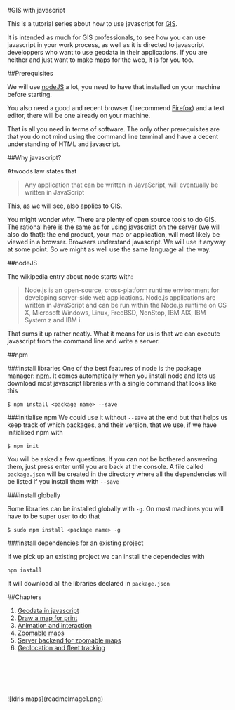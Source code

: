 #GIS with javascript

This is a tutorial series about how to use javascript for [GIS](https://en.wikipedia.org/wiki/Geographic_information_system).

It is intended as much for GIS professionals, to see how you can use javascript in your work process, as well as it is directed to javascript developpers who want to use geodata in their applications. If you are neither and just want to make maps for the web, it is for you too.

##Prerequisites

We will use [nodeJS](https://nodejs.org/en/) a lot, you need to have that installed on your machine before starting.

You also need a good and recent browser (I recommend [Firefox](https://www.firefox.com)) and a text editor, there will be one already on your machine.

That is all you need in terms of software. The only other prerequisites are that you do not mind using the command line terminal and have a decent understanding of HTML and javascript.

##Why javascript?

Atwoods law states that


> Any application that can be written in JavaScript, will eventually be written in JavaScript

This, as we will see, also applies to GIS. 

You might wonder why. There are plenty of open source tools to do GIS. The rational here is the same as for using javascript on the server (we will also do that): the end product, your map or application, will most likely be viewed in a browser. Browsers understand javascript. We will use it anyway at some point. So we might as well use the same language all the way.

##nodeJS

The wikipedia entry about node starts with:

> Node.js is an open-source, cross-platform runtime environment for developing server-side web applications. Node.js applications are written in JavaScript and can be run within the Node.js runtime on OS X, Microsoft Windows, Linux, FreeBSD, NonStop, IBM AIX, IBM System z and IBM i.

That sums it up rather neatly. What it means for us is that we can execute javascript from the command line and write a server.

##npm

###install libraries
One of the best features of node is the package manager: [npm](https://www.npmjs.com/). It comes automatically when you install node and lets us download most javascript libraries with a single command that looks like this

```
$ npm install <package name> --save
```

###initialise npm
We could use it without ```--save``` at the end but that helps us keep track of which packages, and their version, that we use, if we have initialised npm with

```
$ npm init
```

You will be asked a few questions. If you can not be bothered answering them, just press enter until you are back at the console. A file called ```package.json``` will be created in the directory where all the dependencies will be listed if you install them with ```--save```

###install globally

Some libraries can be installed globally with ```-g```. On most machines you will have to be super user to do that

```
$ sudo npm install <package name> -g
```

###install dependencies for an existing project

If we pick up an existing project we can install the dependecies with

```
npm install
```


It will download all the libraries declared in ```package.json```

##Chapters

1. [Geodata in javascript](https://github.com/idris-maps/gis-with-javascript-tutorial/tree/master/chapter_1_geodata)
2. [Draw a map for print](https://github.com/idris-maps/gis-with-javascript-tutorial/tree/master/chapter_2_print_map)
3. [Animation and interaction](https://github.com/idris-maps/gis-with-javascript-tutorial/tree/master/chapter_3_animation_interaction)
4. [Zoomable maps](https://github.com/idris-maps/gis-with-javascript-tutorial/tree/master/chapter_4_zoomable)
5. [Server backend for zoomable maps](https://github.com/idris-maps/gis-with-javascript-tutorial/tree/master/chapter_5_server_backend)
6. [Geolocation and fleet tracking](https://github.com/idris-maps/gis-with-javascript-tutorial/tree/master/chapter_6_geolocation)

<br/>
<br/>
<br/>
<br/>
<br/>
![Idris maps](readmeImage1.png)

